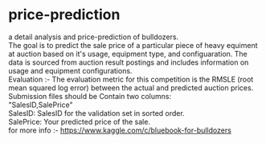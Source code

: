 # price-prediction
a detail analysis and price-prediction of bulldozers.<br />
The goal is to predict the sale price of a particular piece of heavy equiment at auction based on it's usage, equipment type, and configuaration.  The data is sourced from auction result postings and includes information on usage and equipment configurations. <br />
Evaluation :- The evaluation metric for this competition is the RMSLE (root mean squared log error) between the actual and predicted auction prices. <br />
Submission files should be Contain two columns: <br />
"SalesID,SalePrice" <br />
SalesID: SalesID for the validation set in sorted order.  <br />
SalePrice: Your predicted price of the sale.  <br />
for more info :- https://www.kaggle.com/c/bluebook-for-bulldozers 


